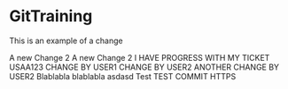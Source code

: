 # GitTraining

This is an example of a change

A new Change 2
A new Change 2
I HAVE PROGRESS WITH MY TICKET USAA123
CHANGE BY USER1
CHANGE BY USER2
ANOTHER CHANGE BY USER2
Blablabla
blablabla
asdasd
Test
TEST COMMIT HTTPS